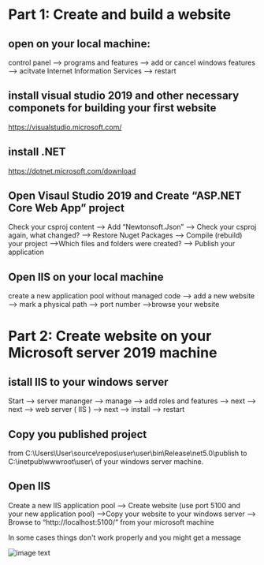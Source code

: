 # <h1>Part 1: Create and build a website</h1>
## open on your local machine:

control panel --> programs and features --> add or cancel windows features --> acitvate Internet Information Services --> restart

## install visual studio 2019 and other necessary componets for building your first website

https://visualstudio.microsoft.com/

## install .NET

https://dotnet.microsoft.com/download

## Open Visaul Studio 2019 and Create “ASP.NET Core Web App” project

Check your csproj content --> Add “Newtonsoft.Json” --> Check your csproj again, what changed? --> Restore Nuget Packages --> Compile (rebuild) your project
-->Which files and folders were created? --> Publish your application

## Open IIS on your local machine

create a new application pool without managed code --> add a new website --> mark a physical path --> port number -->browse your website

# Part 2: Create website on your Microsoft server 2019 machine 

## istall IIS to your windows server

Start --> server mananger --> manage --> add roles and features --> next --> next --> web server ( IIS ) --> next --> install --> restart

## Copy you published project 

from C:\Users\User\source\repos\user\user\bin\Release\net5.0\publish to C:\inetpub\wwwroot\user\ of your windows server machine.

## Open IIS

Create a new IIS application pool --> Create website (use port 5100 and your new application pool) -->Copy your website to your windows server --> Browse to “http://localhost:5100/” from your microsoft machine

In some cases things don't work properly and you might get a message 

![image text](https://cloud.githubusercontent.com/assets/711743/25648417/57cd2c0c-2fe9-11e7-8753-b60ea2656faf.png)
